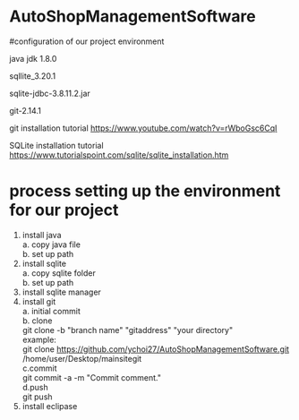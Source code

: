 # AutoShopManagementSoftware
#configuration of our project environment

java jdk 1.8.0

sqllite_3.20.1

sqlite-jdbc-3.8.11.2.jar

git-2.14.1



git installation tutorial
https://www.youtube.com/watch?v=rWboGsc6CqI

SQLite installation tutorial
https://www.tutorialspoint.com/sqlite/sqlite_installation.htm



# process setting up the environment for our project

1. install java<br />
    a. copy java file<br />
    b. set up path<br />
2. install sqlite<br />
    a. copy sqlite folder<br />
    b. set up path<br />
3. install sqlite manager<br />
4. install git<br />
    a. initial commit<br />
    b. clone<br />
        git clone -b "branch name" "gitaddress" "your directory"<br />
        example:<br />
        git clone https://github.com/ychoi27/AutoShopManagementSoftware.git /home/user/Desktop/mainsitegit<br />
    c.commit<br />
        git commit -a -m "Commit comment."<br />
    d.push<br />
        git push<br />
5. install eclipase<br />
  
